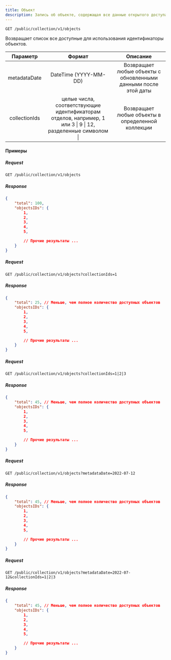 ```yaml
---
title: Объект
description: Запись об объекте, содержащая все данные открытого доступа об этом объекте, включая его изображение (если изображение находится в открытом доступе)
---
```


```
GET /public/collection/v1/objects
```

Возвращает список все доступные для использования идентификаторы объектов.

|   Параметр    |                                                         Формат                                                          |                            Описание                             |
| :-----------: | :---------------------------------------------------------------------------------------------------------------------: | :-------------------------------------------------------------: |
| metadataDate  |                                                  DateTime (YYYY-MM-DD)                                                  | Возвращает любые объекты с обновленными данными после этой даты |
| collectionIds | целые числа, соответствующие идентификаторам отделов, например, 1 или 3 &#124; 9 &#124; 12, разделенные символом &#124; |        Возвращает любые объекты в определенной коллекции        |

#### Примеры

##### Request

```
GET /public/collection/v1/objects
```

##### Response

```json
{
    "total": 100,
    "objectsIDs": {
        1,
        2,
        3,
        4,
        5,

        // Прочие результаты ...
    }
}
```

##### Request

```
GET /public/collection/v1/objects?collectionIds=1
```

##### Response

```json
{
    "total": 25, // Меньше, чем полное количество доступных объектов
    "objectsIDs": {
        1,
        2,
        3,
        4,
        5,

        // Прочие результаты ...
    }
}
```

##### Request

```
GET /public/collection/v1/objects?collectionIds=1|2|3
```

##### Response

```json
{
    "total": 45, // Меньше, чем полное количество доступных объектов
    "objectsIDs": {
        1,
        2,
        3,
        4,
        5,

        // Прочие результаты ...
    }
}
```

##### Request

```
GET /public/collection/v1/objects?metadataDate=2022-07-12
```

##### Response

```json
{
    "total": 45, // Меньше, чем полное количество доступных объектов
    "objectsIDs": {
        1,
        2,
        3,
        4,
        5,

        // Прочие результаты ...
    }
}
```

##### Request

```
GET /public/collection/v1/objects?metadataDate=2022-07-12&collectionIds=1|2|3
```

##### Response

```json
{
    "total": 45, // Меньше, чем полное количество доступных объектов
    "objectsIDs": {
        1,
        2,
        3,
        4,
        5,

        // Прочие результаты ...
    }
}
```
